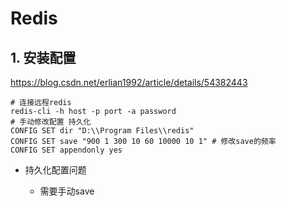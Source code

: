 # Redis

## 1. 安装配置

https://blog.csdn.net/erlian1992/article/details/54382443

```shell
# 连接远程redis
redis-cli -h host -p port -a password
# 手动修改配置 持久化
CONFIG SET dir "D:\\Program Files\\redis"
CONFIG SET save "900 1 300 10 60 10000 10 1" # 修改save的频率
CONFIG SET appendonly yes 
```

- 持久化配置问题

  - 需要手动save

  